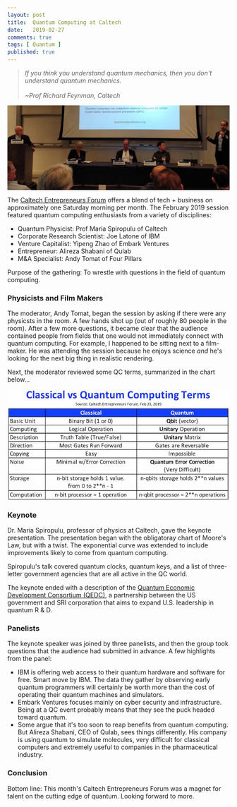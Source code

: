 ```yaml
---
layout: post
title:  Quantum Computing at Caltech
date:   2019-02-27
comments: true
tags: [ Quantum ]
published: true
---
```


>_If you think you understand quantum mechanics, then you don't understand quantum mechanics.
><br/><br/>~Prof Richard Feynman, Caltech_

<img src="/images/quantum_panel.jpg" alt="Quantum panel at Caltech Entrepreneurs Forum" title="Quantum panel at Caltech Entrepreneurs Forum" align="center">

The [Caltech Entrepreneurs Forum](http://entforum.caltech.edu/) offers a blend of tech + business on approximately one Saturday morning per month. The February 2019 session featured quantum computing enthusiasts from a variety of disciplines:

* Quantum Physicist: Prof Maria Spiropulu of Caltech
* Corporate Research Scientist: Joe Latone of IBM
* Venture Capitalist: Yipeng Zhao of Embark Ventures
* Entrepreneur: Alireza Shabani of Qulab
* M&A Specialist: Andy Tomat of Four Pillars

Purpose of the gathering: To wrestle with questions in the field of quantum computing.

<!--more-->

### Physicists and Film Makers

The moderator, Andy Tomat, began the session by asking if there were any physicsts in the room. A few hands shot up (out of roughly 80 people in the room). After a few more questions, it became clear that the audience contained people from fields that one would not immediately connect with quantum computing. For example, I happened to be sitting next to a film-maker. He was attending the session because he enjoys science _and_ he's looking for the next big thing in realistic rendering.

Next, the moderator reviewed some QC terms, summarized in the chart below...

<img src="/images/classical_vs_quantum_computing.png" alt="Classical vs Quantum Computing Terms" title="Classical vs Quantum Computing Terms" align="center">

### Keynote

Dr. Maria Spiropulu, professor of physics at Caltech, gave the keynote presentation. The presentation began with the obligatoray chart of Moore's Law, but with a twist. The exponential curve was extended to include improvements likely to come from quantum computing.

Spiropulu's talk covered quantum clocks, quantum keys, and a list of three-letter government agencies that are all active in the QC world.

The keynote ended with a description of the [Quantum Economic Development Consortium (QEDC)](https://www.nist.gov/news-events/news/2018/09/nist-launches-consortium-support-development-quantum-industry), a partnership between the US government and SRI corporation that aims to expand U.S. leadership in quantum R & D.

### Panelists

The keynote speaker was joined by three panelists, and then the group took questions that the audience had submitted in advance. A few highlights from the panel:

* IBM is offering web access to their quantum hardware and software for free. Smart move by IBM. The data they gather by observing early quantum programmers will certainly be worth more than the cost of operating their quantum machines and simulators.
* Embark Ventures focuses mainly on cyber security and infrastructure.  Being at a QC event probably means that they see the puck headed toward quantum.
* Some argue that it's too soon to reap benefits from quantum computing.  But Alireza Shabani, CEO of Qulab, sees things differently. His company is using quantum to simulate molecules, very difficult for classical computers and extremely useful to companies in the pharmaceutical industry.

### Conclusion

Bottom line: This month's Caltech Entrepreneurs Forum was a magnet for talent on the cutting edge of quantum. Looking forward to more.
